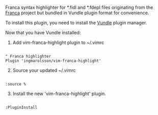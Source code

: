 Franca syntax highlighter for *.fidl and *.fdepl files originating from the [Franca](https://github.com/franca/franca, "Franca") project but bundled in Vundle plugin format for convenience.  

To install this plugin, you need to install the [Vundle](https://github.com/VundleVlim/Vundle.vim, "Vundle") plugin manager.  

Now that you have Vundle installed:  

1. Add vim-franca-highlight plugin to ~/.vimrc  

<code>
" Franca highlighter  
Plugin 'ingmarolsson/vim-franca-highlight'  
</code>

2. Source your updated ~/.vimrc  
<code>
:source %  
</code>

3. Install the new 'vim-franca-highlight' plugin.  
<code>
:PluginInstall  
<code>
